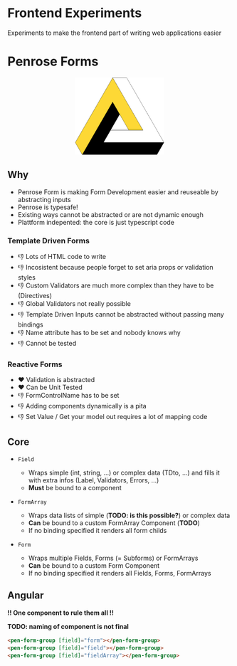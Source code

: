# Frontend Experiments
Experiments to make the frontend part of writing web applications easier

# Penrose Forms

<p align="center">
    <img src="logo.png" alt="logo" width="200">
</p>

## Why
* Penrose Form is making Form Development easier and reuseable by abstracting inputs
* Penrose is typesafe!
* Existing ways cannot be abstracted or are not dynamic enough
* Plattform indepented: the core is just typescript code

### Template Driven Forms
* 👎 Lots of HTML code to write
* 👎 Incosistent because people forget to set aria props or validation styles
* 👎 Custom Validators are much more complex than they have to be (Directives)
* 👎 Global Validators not really possible
* 👎 Template Driven Inputs cannot be abstracted without passing many bindings
* 👎 Name attribute has to be set and nobody knows why
* 👎 Cannot be tested
    
### Reactive Forms
* ❤️ Validation is abstracted
* ❤️ Can be Unit Tested
* 👎 FormControlName has to be set
* 👎 Adding components dynamically is a pita
* 👎 Set Value / Get your model out requires a lot of mapping code

## Core
* `Field`
    * Wraps simple (int, string, ...) or complex data (TDto, ...) and fills it with extra infos (Label, Validators, Errors, ...)
    * **Must** be bound to a component

* `FormArray`
    * Wraps data lists of simple (**TODO: is this possible?**) or complex data
    * **Can** be bound to a custom FormArray Component (**TODO**)
    * If no binding specified it renders all form childs

* `Form`
    * Wraps multiple Fields, Forms (= Subforms) or FormArrays
    * **Can** be bound to a custom Form Component
    * If no binding specified it renders all Fields, Forms, FormArrays

## Angular
**!! One component to rule them all !!**

**TODO: naming of component is not final**
``` html
<pen-form-group [field]="form"></pen-form-group>
<pen-form-group [field]="field"></pen-form-group>
<pen-form-group [field]="fieldArray"></pen-form-group>
```
